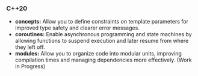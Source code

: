 ### C++20

- **concepts:** Allow you to define constraints on template parameters for improved type safety and clearer error messages.
- **coroutines:** Enable asynchronous programming and state machines by allowing functions to suspend execution and later resume from where they left off.
- **modules:** Allow you to organize code into modular units, improving compilation times and managing dependencies more effectively. (Work in Progress)